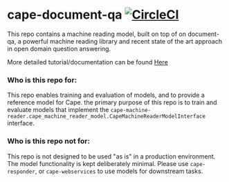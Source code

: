 # cape-document-qa [![CircleCI](https://circleci.com/gh/bloomsburyai/cape-document-qa.svg?style=svg&circle-token=d7f735b32660655a8b56495fffdb8726eaa56594)](https://circleci.com/gh/bloomsburyai/cape-document-qa)
This repo contains a machine reading model, built on top of on document-qa, a powerful machine reading library and  recent state of the art approach in open domain question answering. 

More detailed tutorial/documentation can be found [Here](docs.md)

### Who is this repo for:

This repo enables training and evaluation of models, and to provide a reference model for Cape.
the primary purpose of this repo is to train and evaluate models that implement the
 `cape-machine-reader.cape_machine_reader_model.CapeMachineReaderModelInterface` interface. 

### Who is this repo not for:

This repo is not designed to be used "as is" in a production environment. The model functionality is kept deliberately minimal.
Please use `cape-responder`, or `cape-webservices` to use models for downstream tasks.
